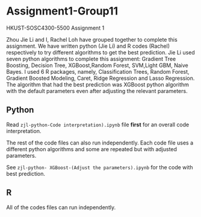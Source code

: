 # Assignment1-Group11
HKUST-SOSC4300-5500 Assignment 1

Zhou Jie Li and I, Rachel Loh have grouped together to complete this assignment. We have written python (Jie Li) and R codes (Rachel) respectively to try different  algorithms to get the best prediction. Jie Li used seven python algorithms to complete this assignment: Gradient Tree Boosting, Decision Tree, XGBoost,Random Forest, SVM,Light GBM, Naive Bayes. I used 6 R packages, namely, Classification Trees, Random Forest, Gradient Boosted Modeling, Caret, Ridge Regression and Lasso Regression. The algorithm that had the best prediction was XGBoost python algorithm with the default parameters even after adjusting the relevant parameters. 

## Python 
Read ```zjl-python-Code interpretation).ipynb``` file **first** for an overall code interpretation.

The rest of the code files can also run independently. Each code file uses a different python algorithms and some are repeated but with adjusted parameters. 

See ```zjl-python- XGBoost-(Adjust the parameters).ipynb``` for the code with best prediction.

## R
All of the codes files can run independently. 


